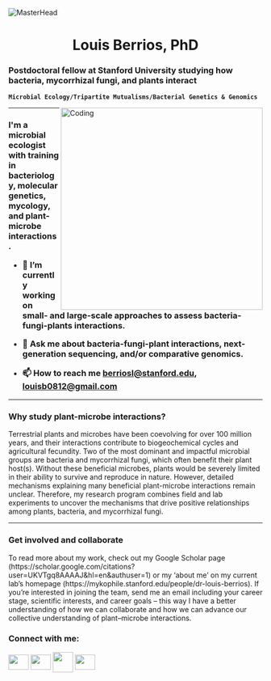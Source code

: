 
![MasterHead](https://i.pinimg.com/originals/d7/e5/fb/d7e5fb6e568b41cc1b45244544a4f673.jpg)
<h1 align="center">Louis Berrios, PhD</h1>
<h3 align="left">Postdoctoral fellow at Stanford University studying how bacteria, mycorrhizal fungi, and plants interact</h3>

**`Microbial Ecology/Tripartite Mutualisms/Bacterial Genetics & Genomics`**

<img align="right" alt="Coding" width="400" src="https://pub.mdpi-res.com/ijms/ijms-23-04402/article_deploy/html/images/ijms-23-04402-g002.png?1650028453">

---

<h3 align="left">I'm a microbial ecologist with training in bacteriology, molecular genetics, mycology, and plant-microbe interactions. 

- 🔭 I’m currently working on **small- and large-scale approaches to assess bacteria-fungi-plants interactions.**

- 💬 Ask me about **bacteria-fungi-plant interactions, next-generation sequencing, and/or comparative genomics.**

- 📫 How to reach me **berriosl@stanford.edu, louisb0812@gmail.com**

---
  
<h3 align="left">Why study plant-microbe interactions?</h3> 
Terrestrial plants and microbes have been coevolving for over 100 million years, and their interactions contribute to biogeochemical cycles and agricultural fecundity. Two of the most dominant and impactful microbial groups are bacteria and mycorrhizal fungi, which often benefit their plant host(s). Without these beneficial microbes, plants would be severely limited in their ability to survive and reproduce in nature. However, detailed mechanisms explaining many beneficial plant-microbe interactions remain unclear. Therefore, my research program combines field and lab experiments to uncover the mechanisms that drive positive relationships among plants, bacteria, and mycorrhizal fungi.
  
---
  
<h3 align="left">Get involved and collaborate</h3>
To read more about my work, check out my Google Scholar page (https://scholar.google.com/citations?user=UKVTgq8AAAAJ&hl=en&authuser=1) or my ‘about me’ on my current lab’s homepage (https://mykophile.stanford.edu/people/dr-louis-berrios). If you’re interested in joining the team, send me an email including your career stage, scientific interests, and career goals – this way I have a better understanding of how we can collaborate and how we can advance our collective understanding of plant–microbe interactions. 

<h3 align="left">Connect with me:</h3>
<p align="left">
<a href="https://www.researchgate.net/profile/Louis-Berrios" target="blank"><img align="center" src="https://cdn.freelogovectors.net/wp-content/uploads/2021/02/researchgate-logo-freelogovectors.net_.png" height="30" width="40" /></a>
<a href="https://mykophile.stanford.edu/people/dr-louis-berrios" target="blank"><img align="center" src="https://upload.wikimedia.org/wikipedia/commons/thumb/4/4b/Stanford_Cardinal_logo.svg/800px-Stanford_Cardinal_logo.svg.png" height="30" width="40" /></a>
<a href="https://www.louisberrios.org/research" target="blank"><img align="center" src="https://static.vecteezy.com/system/resources/previews/005/732/228/original/old-man-lines-laboratory-science-logo-symbol-icon-illustration-graphic-design-vector.jpg" width="40" /></a>
<a href="https://scholar.google.com/citations?user=UKVTgq8AAAAJ&hl=en&oi=ao" target="blank"><img align="center" src="https://www.nist.gov/sites/default/files/styles/960_x_960_limit/public/images/2019/07/30/google-scholar.jpg?itok=fFLzEt0n" height="30" width="40" /></a>
</p>

